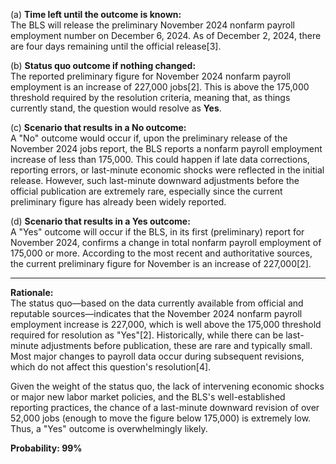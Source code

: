 (a) **Time left until the outcome is known:**  
The BLS will release the preliminary November 2024 nonfarm payroll employment number on December 6, 2024. As of December 2, 2024, there are four days remaining until the official release[3].

(b) **Status quo outcome if nothing changed:**  
The reported preliminary figure for November 2024 nonfarm payroll employment is an increase of 227,000 jobs[2]. This is above the 175,000 threshold required by the resolution criteria, meaning that, as things currently stand, the question would resolve as **Yes**.

(c) **Scenario that results in a No outcome:**  
A "No" outcome would occur if, upon the preliminary release of the November 2024 jobs report, the BLS reports a nonfarm payroll employment increase of less than 175,000. This could happen if late data corrections, reporting errors, or last-minute economic shocks were reflected in the initial release. However, such last-minute downward adjustments before the official publication are extremely rare, especially since the current preliminary figure has already been widely reported.

(d) **Scenario that results in a Yes outcome:**  
A "Yes" outcome will occur if the BLS, in its first (preliminary) report for November 2024, confirms a change in total nonfarm payroll employment of 175,000 or more. According to the most recent and authoritative sources, the current preliminary figure for November is an increase of 227,000[2].

---

**Rationale:**  
The status quo—based on the data currently available from official and reputable sources—indicates that the November 2024 nonfarm payroll employment increase is 227,000, which is well above the 175,000 threshold required for resolution as "Yes"[2]. Historically, while there can be last-minute adjustments before publication, these are rare and typically small. Most major changes to payroll data occur during subsequent revisions, which do not affect this question's resolution[4].

Given the weight of the status quo, the lack of intervening economic shocks or major new labor market policies, and the BLS's well-established reporting practices, the chance of a last-minute downward revision of over 52,000 jobs (enough to move the figure below 175,000) is extremely low. Thus, a "Yes" outcome is overwhelmingly likely.

**Probability: 99%**